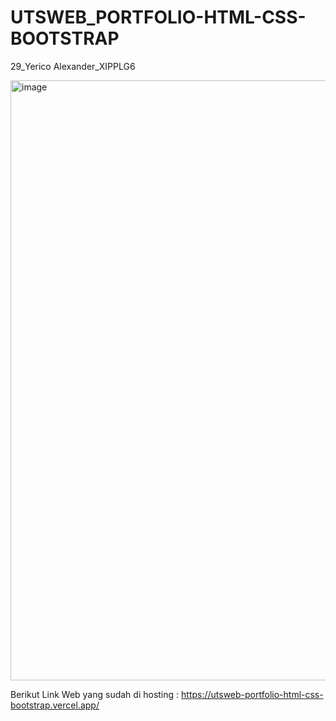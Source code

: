 # UTSWEB_PORTFOLIO-HTML-CSS-BOOTSTRAP
29_Yerico Alexander_XIPPLG6


<img width="960" alt="image" src="https://github.com/yericoalexander/UTSWEB_PORTFOLIO-HTML-CSS-BOOTSTRAP/assets/112926957/2914ef8b-c5aa-4029-bd68-6ffed34e7479">


Berikut Link Web yang sudah di hosting : 
https://utsweb-portfolio-html-css-bootstrap.vercel.app/
